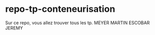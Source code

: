 # repo-tp-conteneurisation

Sur ce repo, vous allez trouver tous les tp.
MEYER MARTIN
ESCOBAR JEREMY
